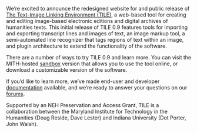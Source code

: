 We’re excited to announce the redesigned website for and public release of [The Text-Image Linking Environment (TILE)](http://mith.umd.edu/tile/), a web-based tool for creating and editing image-based electronic editions and digital archives of humanities texts. This initial release of TILE 0.9 features tools for importing and exporting transcript lines and images of text, an image markup tool, a semi-automated line recognizer that tags regions of text within an image, and plugin architecture to extend the functionality of the software.

There are a number of ways to try TILE 0.9 and learn more. You can visit the MITH-hosted [sandbox](http://mith.umd.edu/tile/sandbox/) version that allows you to use the tool online, or download a customizable version of the software.

If you’d like to learn more, we’ve made end-user and developer [documentation](http://mith.umd.edu/tile/documentation/) available, and we’re ready to answer your questions on our [forums](http://web.archive.org/web/20111203155024/http://mith.umd.edu:80/tile/forums/?).

Supported by an NEH Preservation and Access Grant, TILE is a collaboration between the Maryland Institute for Technology in the Humanities (Doug Reside, Dave Lester) and Indiana University (Dot Porter, John Walsh).